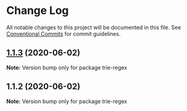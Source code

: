 # Change Log

All notable changes to this project will be documented in this file.
See [Conventional Commits](https://conventionalcommits.org) for commit guidelines.

## [1.1.3](https://github.com/bluelovers/ws-trie/compare/trie-regex@1.1.2...trie-regex@1.1.3) (2020-06-02)

**Note:** Version bump only for package trie-regex





## 1.1.2 (2020-06-02)

**Note:** Version bump only for package trie-regex
